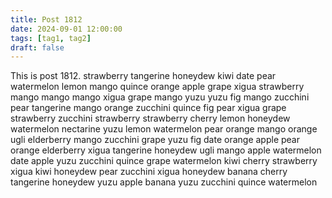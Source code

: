 ```yaml
---
title: Post 1812
date: 2024-09-01 12:00:00
tags: [tag1, tag2]
draft: false
---
```

This is post 1812.
strawberry
tangerine
honeydew
kiwi
date
pear
watermelon
lemon
mango
quince
orange
apple
grape
xigua
strawberry
mango
mango
mango
xigua
grape
mango
yuzu
yuzu
fig
mango
zucchini
pear
tangerine
mango
orange
zucchini
quince
fig
pear
xigua
grape
strawberry
zucchini
strawberry
strawberry
cherry
lemon
honeydew
watermelon
nectarine
yuzu
lemon
watermelon
pear
orange
mango
orange
ugli
elderberry
mango
zucchini
grape
yuzu
fig
date
orange
apple
pear
orange
elderberry
xigua
tangerine
honeydew
ugli
mango
apple
watermelon
date
apple
yuzu
zucchini
quince
grape
watermelon
kiwi
cherry
strawberry
xigua
kiwi
honeydew
pear
zucchini
xigua
honeydew
banana
cherry
tangerine
honeydew
yuzu
apple
banana
yuzu
zucchini
quince
watermelon
